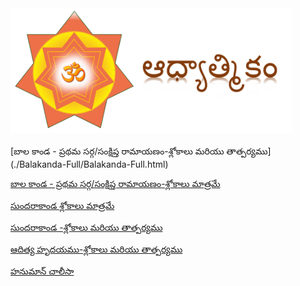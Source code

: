 

<img src="./Capture.PNG" width="450" height="200">
<br><br>
[బాల కాండ - ప్రథమ సర్గ/సంక్షిప్త రామాయణం-శ్లోకాలు మరియు తాత్పర్యము](./Balakanda-Full/Balakanda-Full.html)

[బాల కాండ - ప్రథమ సర్గ/సంక్షిప్త రామాయణం-శ్లోకాలు మాత్రమే](./Balakanda-Sloka/Only-Sloka.html)

[సుందరాకాండ  శ్లోకాలు మాత్రమే](./Sundarakanda-Sloka/Sarga1.html)

[సుందరాకాండ -శ్లోకాలు మరియు తాత్పర్యము](./Sundarakanda-Sargas/Sarga1.html)

[ఆదిత్య హృదయము-శ్లోకాలు మరియు తాత్పర్యము](./Adithya-Hryudayam/Adithya.html)

[హనుమాన్ చాలీసా](./Hanuman_Chalisa/hanuman.chalisa.html)  


  
 
